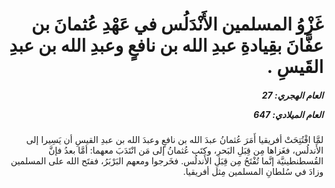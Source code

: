 <h1 dir="rtl">غَزْوُ المسلمين الأَنْدَلُس في عَهْدِ عُثمانَ بن عفَّانَ بقِيادةِ عبدِ الله بن نافعٍ وعبدِ الله بن عبدِ القَيسِ .</h1>

<h5 dir="rtl">العام الهجري:  27

العام الميلادي: 647

</h5>

<p dir="rtl">لمَّا افْتُتِحَتْ أفريقيا أَمَرَ عُثمانُ عبدَ الله بن نافعٍ وعبدَ الله بن عبدِ القيسِ أن يَسِيرا إلى الأَندلُس، فغَزاها مِن قِبَلِ البَحرِ، وكتَب عُثمانُ إلى مَن انْتَدَبَ معهما: أمَّا بعدُ فإنَّ القُسطنطينيَّة إنَّما تُفْتَحُ مِن قِبَلِ الأَندلُس. فخَرجوا ومعهم البَرْبَرُ، ففتَح الله على المسلمين وزادَ في سُلطانِ المسلمين مِثل أفريقيا.</p></br>
